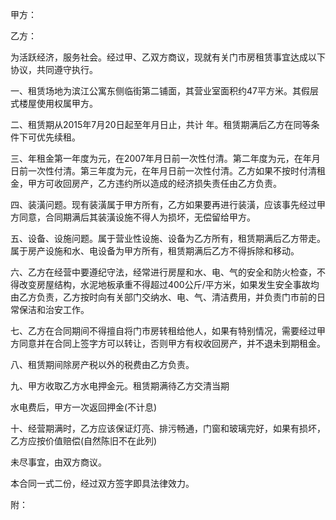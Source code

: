 
 


甲方：


乙方：


为活跃经济，服务社会。经过甲、乙双方商议，现就有关门市房租赁事宜达成以下协议，共同遵守执行。


一、租赁场地为滨江公寓东侧临街第二铺面，其营业室面积约47平方米。其假层式楼屋使用权属甲方。


二、租赁期从2015年7月20日起至年月日止，共计 年。租赁期满后乙方在同等条件下可优先续租。


三、年租金第一年度为元，在2007年月日前一次性付清。第二年度为元，在年月日前一次性付清。第三年度为元，在年月日前一次性付清。乙方如果不按时付清租金，甲方可收回房产，乙方违约所以造成的经济损失责任由乙方负责。


四、装潢问题。现有装潢属于甲方所有，乙方如果要再进行装潢，应该事先经过甲方同意，合同期满后其装潢设施不得人为损坏，无偿留给甲方。


五、设备、设施问题。属于营业性设施、设备为乙方所有，租赁期满后乙方带走。属于房产设施和水、电设备为甲方所有，租赁期满后乙方不得拆除和移动。


六、乙方在经营中要遵纪守法，经常进行房屋和水、电、气的安全和防火检查，不得改变房屋结构，水泥地板承重不得超过400公斤/平方米，如果发生安全事故均由乙方负责，乙方按时向有关部门交纳水、电、气、清洁费用，并负责门市前的日常保洁和治安工作。


七、乙方在合同期间不得擅自将门市房转租给他人，如果有特别情况，需要经过甲方同意并在合同上签字方可以转让，否则甲方有权收回房产，并不退未到期租金。


八、租赁期间除房产税以外的税费由乙方负责。


九、甲方收取乙方水电押金元。租赁期满待乙方交清当期


水电费后，甲方一次返回押金(不计息)


十、经营期满时，乙方应该保证灯亮、排污畅通，门窗和玻璃完好，如果有损坏，乙方应按价值赔偿(自然陈旧不在此列)


未尽事宜，由双方商议。


本合同一式二份，经过双方签字即具法律效力。


附：
 


 

 
 
 
 
 
  


  
 

  


  


  
 
 
 
 

